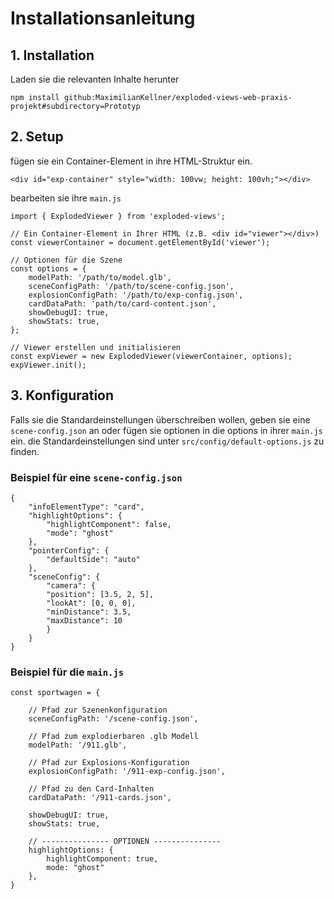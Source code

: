 # Installationsanleitung

## 1. Installation
Laden sie die relevanten Inhalte herunter
```
npm install github:MaximilianKellner/exploded-views-web-praxis-projekt#subdirectory=Prototyp
```

## 2. Setup

fügen sie ein Container-Element in ihre HTML-Struktur ein.
```
<div id="exp-container" style="width: 100vw; height: 100vh;"></div>
```

bearbeiten sie ihre `main.js`
```
import { ExplodedViewer } from 'exploded-views';

// Ein Container-Element in Ihrer HTML (z.B. <div id="viewer"></div>)
const viewerContainer = document.getElementById('viewer');

// Optionen für die Szene
const options = {
    modelPath: '/path/to/model.glb',
    sceneConfigPath: '/path/to/scene-config.json',
    explosionConfigPath: '/path/to/exp-config.json',
    cardDataPath: 'path/to/card-content.json',
    showDebugUI: true,
    showStats: true,
};

// Viewer erstellen und initialisieren
const expViewer = new ExplodedViewer(viewerContainer, options);
expViewer.init();
```

## 3. Konfiguration
Falls sie die Standardeinstellungen  überschreiben wollen, geben sie eine `scene-config.json` an oder fügen sie optionen in die options in ihrer `main.js` ein. die Standardeinstellungen sind unter `src/config/default-options.js` zu finden.

### Beispiel für eine `scene-config.json`

```
{
    "infoElementType": "card",
    "highlightOptions": {
        "highlightComponent": false,
        "mode": "ghost"
    },
    "pointerConfig": {
        "defaultSide": "auto"
    },
    "sceneConfig": {
        "camera": {
        "position": [3.5, 2, 5],
        "lookAt": [0, 0, 0],
        "minDistance": 3.5,
        "maxDistance": 10
        }
    }
}
```

### Beispiel für die `main.js` 

```
const sportwagen = {

    // Pfad zur Szenenkonfiguration
    sceneConfigPath: '/scene-config.json', 

    // Pfad zum explodierbaren .glb Modell
    modelPath: '/911.glb', 
    
    // Pfad zur Explosions-Konfiguration
    explosionConfigPath: '/911-exp-config.json',

    // Pfad zu den Card-Inhalten
    cardDataPath: '/911-cards.json',

    showDebugUI: true,
    showStats: true,
    
    // --------------- OPTIONEN ---------------
    highlightOptions: {
        highlightComponent: true,
        mode: "ghost"
    },
}
```